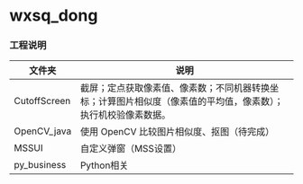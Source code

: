 # wxsq_dong

### 工程说明

文件夹 | 说明
------- | -------
CutoffScreen| 截屏；定点获取像素值、像素数；不同机器转换坐标；计算图片相似度（像素值的平均值，像素数）；执行机校验像素数据。
OpenCV_java| 使用 OpenCV 比较图片相似度、抠图（待完成）
MSSUI| 自定义弹窗（MSS设置）
py_business| Python相关
